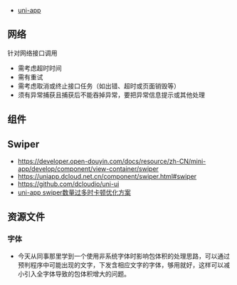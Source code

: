 - [uni-app](https://www.dcloud.io/)

## 网络
针对网络接口调用
- 需考虑超时时间
- 需有重试
- 需考虑取消或终止接口任务（如出错、超时或页面销毁等）
- 须有异常捕获且捕获后不能吞掉异常，要把异常信息提示或其他处理
## 组件
## Swiper

- https://developer.open-douyin.com/docs/resource/zh-CN/mini-app/develop/component/view-container/swiper
- https://uniapp.dcloud.net.cn/component/swiper.html#swiper
- https://github.com/dcloudio/uni-ui
- [uni-app swiper数量过多时卡顿优化方案](https://blog.csdn.net/weixin_38946164/article/details/122967037)


## 资源文件
### 字体
- 今天从同事那里学到一个使用非系统字体时影响包体积的处理思路，可以通过预判程序中可能出现的文字，下发含相应文字的字体，够用就好，这样可以减小引入全字体导致的包体积增大的问题。